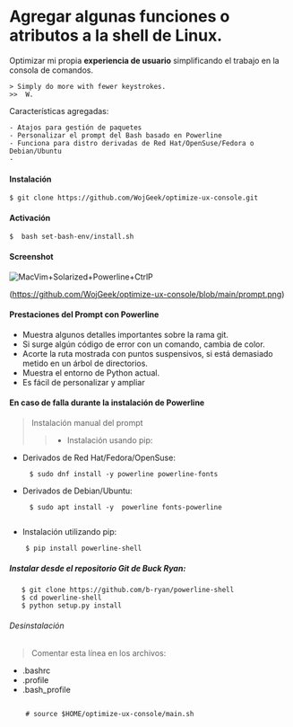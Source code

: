 # Agregar algunas funciones o atributos a la shell de Linux.

Optimizar mi propia **experiencia de usuario** simplificando el trabajo en la consola de comandos.

    > Simply do more with fewer keystrokes.
    >>  W.

Características agregadas:

    - Atajos para gestión de paquetes
    - Personalizar el prompt del Bash basado en Powerline
    - Funciona para distro derivadas de Red Hat/OpenSuse/Fedora o Debian/Ubuntu
    - 
        

####  Instalación 

    $ git clone https://github.com/WojGeek/optimize-ux-console.git

####  Activación

    $  bash set-bash-env/install.sh



#### Screenshot


![MacVim+Solarized+Powerline+CtrlP](https://raw.github.com/b-ryan/powerline-shell/master/bash-powerline-screenshot.png)

(https://github.com/WojGeek/optimize-ux-console/blob/main/prompt.png)

#### Prestaciones del Prompt con Powerline 

- Muestra algunos detalles importantes sobre la rama git.
- Si surge algún código de error con un comando, cambia de color.
- Acorte la ruta mostrada con puntos suspensivos, si está demasiado metido en un árbol de directorios.
- Muestra el entorno de Python actual. 
- Es fácil de personalizar y ampliar


#### En caso de falla durante la instalación de Powerline

> Instalación manual del prompt
>>  - Instalación usando pip:

- Derivados de Red Hat/Fedora/OpenSuse:

```
     $ sudo dnf install -y powerline powerline-fonts

```

- Derivados de Debian/Ubuntu:

```
     $ sudo apt install -y  powerline fonts-powerline 
     
```

- Instalación utilizando pip:

```
    $ pip install powerline-shell

```

#####  Instalar desde el repositorio Git de Buck Ryan:

```
   $ git clone https://github.com/b-ryan/powerline-shell
   $ cd powerline-shell
   $ python setup.py install

```


###### Desinstalación 

> Comentar esta línea en los archivos:
- .bashrc
- .profile
- .bash_profile

```
    
    # source $HOME/optimize-ux-console/main.sh


```




